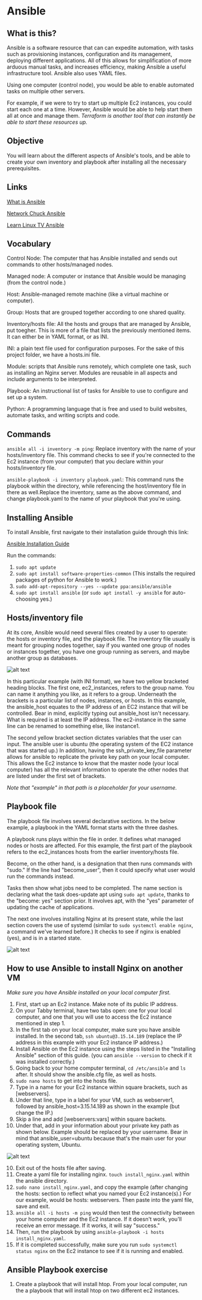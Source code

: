 # Ansible
## What is this?
Ansible is a software resource that can can expedite automation, with tasks such as provisioning instances, configuration and its management, deploying different applications. All of this allows for simplification of more arduous manual tasks, and increases efficiency, making Ansible a useful infrastructure tool. Ansible also uses YAML files.

Using one computer (control node), you would be able to enable automated tasks on multiple other servers.

For example, if we were to try to start up multiple Ec2 instances, you could start each one at a time. However, Ansible would be able to help start them all at once and manage them. _Terraform is another tool that can instantly be able to start these resources up._

## Objective
You will learn about the different aspects of Ansible's tools, and be able to create your own inventory and playbook after installing all the necessary prerequisites.


## Links
[What is Ansible](https://www.youtube.com/watch?v=1id6ERvfozo&t=517s)

[Network Chuck Ansible](https://youtu.be/5hycyr-8EKs?si=JIFlBxEUFkX1Tb1l)

[Learn Linux TV Ansible](https://www.youtube.com/playlist?list=PLT98CRl2KxKEUHie1m24-wkyHpEsa4Y70)

## Vocabulary

Control Node: The computer that has Ansible installed and sends out commands to other hosts/managed nodes.

Managed node: A computer or instance that Ansible would be managing (from the control node.)

Host: Ansible-managed remote machine (like a virtual machine or computer).

Group: Hosts that are grouped together according to one shared quality.

Inventory/hosts file: All the hosts and groups that are managed by Ansible, put toegher. This is more of a file that lists the previously mentioned items. It can either be in YAML format, or as INI.

INI: a plain text file used for configuration purposes. For the sake of this project folder, we have a hosts.ini file.

Module: scripts that Ansible runs remotely, which complete one task, such as installing an Nginx server. Modules are reusable in all aspects and include arguments to be interpreted.

Playbook: An instructional list of tasks for Ansible to use to configure and set up a system.

Python: A programming language that is free and used to build websites, automate tasks, and writing scripts and code.

## Commands

```ansible all -i inventory -m ping```: Replace inventory with the name of your hosts/inventory file. This command checks to see if you're connected to the Ec2 instance (from your computer) that you declare within your hosts/inventory file.

```ansible-playbook -i inventory playbook.yaml```: This command runs the playbook within the directory, while referencing the host/inventory file in there as well.Replace the inventory, same as the above command, and change playbook.yaml to the name of your playbook that you're using. 

## Installing Ansible
To install Ansible, first navigate to their installation guide through this link:

[Ansible Installation Guide](https://docs.ansible.com/ansible/latest/installation_guide/index.html)

Run the commands:
1. ```sudo apt update```
2. ```sudo apt install software-properties-common``` (This installs the required packages of python for Ansible to work.)
3. ```sudo add-apt-repository --yes --update ppa:ansible/ansible```
4. ```sudo apt install ansible``` (or ```sudo apt install -y ansible``` for auto-choosing yes.)

## Hosts/inventory file
At its core, Ansible would need several files created by a user to operate: the hosts or inventory file, and the playbook file. The inventory file usually is meant for grouping nodes together, say if you wanted one group of nodes or instances together, you have one group running as servers, and maybe another group as databases.

![alt text](<Ansible hosts ini.jpg>)

In this particular example (with INI format), we have two yellow bracketed heading blocks. The first one, ec2_instances, refers to the group name. You can name it anything you like, as it refers to a group. Underneath the brackets is a particular list of nodes, instances, or hosts. In this example, the ansible_host equates to the IP address of an EC2 instance that will be controlled. Bear in mind, explicitly typing out ansible_host isn't necessary. What is required is at least the IP address. The ec2-instance in the same line can be renamed to something else, like instance1.

The second yellow bracket section dictates variables that the user can input. The ansible user is ubuntu (the operating system of the EC2 instance that was started up.) In addition, having the ssh_private_key_file parameter allows for ansible to replicate the private key path on your local computer. This allows the Ec2 instance to know that the master node (your local computer) has all the relevant information to operate the other nodes that are listed under the first set of brackets.

_Note that "example" in that path is a placeholder for your username._

## Playbook file
The playbook file involves several declarative sections. In the below example, a playbook in the YAML format starts with the three dashes.

A playbook runs plays within the file in order. It defines what managed nodes or hosts are affected. For this example, the first part of the playbook refers to the ec2_instances hosts from the earlier inventory/hosts file.

Become, on the other hand, is a designation that then runs commands with "sudo." If the line had "become_user", then it could specify what user would run the commands instead.

Tasks then show what jobs need to be completed. The name section is declaring what the task does-update apt using ```sudo apt update```, thanks to the "become: yes" section prior. It involves apt, with the "yes" parameter of updating the cache of applications.

The next one involves installing Nginx at its present state, while the last section covers the use of systemd (similar to ```sudo systemctl enable nginx```, a command we've learned before.) It checks to see if nginx is enabled (yes), and is in a started state.

![alt text](<Ansible Playbook example.jpg>)

 ## How to use Ansible to install Nginx on another VM
 _Make sure you have Ansible installed on your local computer first._
 1. First, start up an Ec2 instance. Make note of its public IP address.
 2. On your Tabby terminal, have two tabs open: one for your local computer, and one that you will use to access the Ec2 instance mentioned in step 1.
 3. In the first tab on your local computer, make sure you have ansible installed. In the second tab, ```ssh ubuntu@3.15.14.189``` (replace the IP address in this example with your Ec2 instance IP address.)
 4. Install Ansible on the Ec2 instance using the steps listed in the "Installing Ansible" section of this guide. (you can ```ansible --version``` to check if it was installed correctly.)
 5. Going back to your home computer terminal, ```cd /etc/ansible``` and ```ls``` after. It should show the ansible.cfg file, as well as hosts.
 6. ```sudo nano hosts``` to get into the hosts file.
 7. Type in a name for your Ec2 instance within square brackets, such as [webservers].
 8. Under that line, type in a label for your VM, such as webserver1, followed by ansible_host=3.15.14.189 as shown in the example (but change the IP.)
 8. Skip a line and add [webservers:vars] within square backets.
 9. Under that, add in your information about your private key path as shown below. Example should be replaced by your username. Bear in mind that ansible_user=ubuntu because that's the main user for your operating system, Ubuntu.

 ![alt text](<Ansible hosts example2.jpg>)

10. Exit out of the hosts file after saving.
11. Create a yaml file for installing nginx. ```touch install_nginx.yaml``` within the ansible directory.
12. ```sudo nano install_nginx.yaml```, and copy the example (after changing the hosts: section to reflect what you named your Ec2 instance(s).) For our example, would be hosts: webservers. Then paste into the yaml file, save and exit.
13. ```ansible all -i hosts -m ping``` would then test the connectivity between your home computer and the Ec2 instance. If it doesn't work, you'll receive an error message. If it works, it will say "success."
14. Then, run the playbook by using ```ansible-playbook -i hosts install_nginx.yaml```.
15. If it is completed successfully, make sure you run ```sudo systemctl status nginx``` on the Ec2 instance to see if it is running and enabled.

## Ansible Playbook exercise
1. Create a playbook that will install htop. From your local computer, run the a playbook that will install htop on two different ec2 instances. 